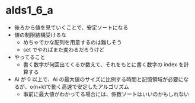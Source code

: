 # alds1_6_a

- 後ろから値を見ていくことで、安定ソートになる
- 値の制限結構受けるな
  - めちゃでかな配列を用意するのは難しそう
  - set でやればまた変わるだろうけど
- やってること
  - 書く数字が何回出てくるか数えて、それをもとに書く数字の index を計算する
- Ai が 0 以上で、Ai の最大値のサイズに比例する時間と記憶領域が必要になるが、o(n+k)で動く高速で安定したアルゴリズム
  - 事前に最大値がわかってる場合には、係数ソートはいいのかもしれない
